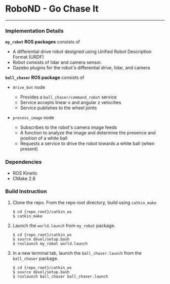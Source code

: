 # RoboND - Go Chase It

---

### Implementation Details

**`my_robot` ROS packages** consists of

- A differential drive robot designed using Unified Robot Description Format (URDF)
- Robot consists of lidar and camera sensor.
- Gazebo plugins for the robot's differential drive, lidar, and camera

**`ball_chaser` ROS package** consists of

- `drive_bot` node

    - Provides a `ball_chaser/command_robot` service
    - Service accepts linear x and angular z velocities
    - Service publishes to the wheel joints

- `process_image` node

    - Subscribes to the robot's camera image feeds
    - A function to analyze the image and determine the presence and position of a white ball
    - Requests a service to drive the robot towards a white ball (when present)


### Dependencies

- ROS Kinetic
- CMake 2.8

### Build Instruction

1. Clone the repo. From the repo root directory, build using `catkin_make`

    ``` shell
    $ cd {repo_root}/catkin_ws
    $ catkin_make
    ```

2. Launch the `world.launch` from `my_robot` package.

    ``` shell
    $ cd {repo_root}/catkin_ws
    $ source devel/setup.bash
    $ roslaunch my_robot world.launch
    ```

3. In a new terminal tab, launch the `ball_chaser.launch` from the `ball_chaser` package.

    ``` shell
    $ cd {repo_root}/catkin_ws
    $ source devel/setup.bash
    $ roslaunch ball_chaser ball_chaser.launch
